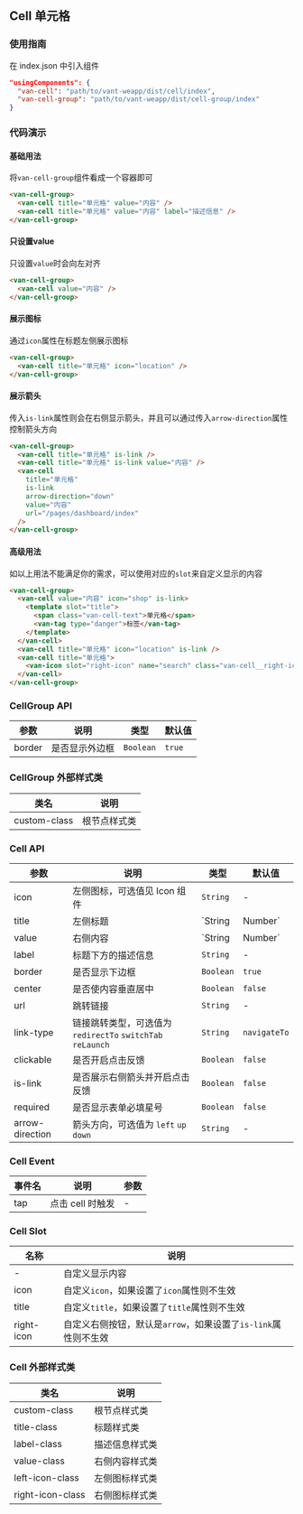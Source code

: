 ## Cell 单元格

### 使用指南

在 index.json 中引入组件
```json
"usingComponents": {
  "van-cell": "path/to/vant-weapp/dist/cell/index",
  "van-cell-group": "path/to/vant-weapp/dist/cell-group/index"
}
```

### 代码演示

#### 基础用法

将`van-cell-group`组件看成一个容器即可

```html
<van-cell-group>
  <van-cell title="单元格" value="内容" />
  <van-cell title="单元格" value="内容" label="描述信息" />
</van-cell-group>
```

#### 只设置value
只设置`value`时会向左对齐

```html
<van-cell-group>
  <van-cell value="内容" />
</van-cell-group>
```

#### 展示图标
通过`icon`属性在标题左侧展示图标

```html
<van-cell-group>
  <van-cell title="单元格" icon="location" />
</van-cell-group>
```


#### 展示箭头
传入`is-link`属性则会在右侧显示箭头，并且可以通过传入`arrow-direction`属性控制箭头方向

```html
<van-cell-group>
  <van-cell title="单元格" is-link />
  <van-cell title="单元格" is-link value="内容" />
  <van-cell
    title="单元格"
    is-link
    arrow-direction="down"
    value="内容"
    url="/pages/dashboard/index"
  />
</van-cell-group>
```

#### 高级用法
如以上用法不能满足你的需求，可以使用对应的`slot`来自定义显示的内容

```html
<van-cell-group>
  <van-cell value="内容" icon="shop" is-link>
    <template slot="title">
      <span class="van-cell-text">单元格</span>
      <van-tag type="danger">标签</van-tag>
    </template>
  </van-cell>
  <van-cell title="单元格" icon="location" is-link />
  <van-cell title="单元格">
    <van-icon slot="right-icon" name="search" class="van-cell__right-icon" />
  </van-cell>
</van-cell-group>
```

### CellGroup API

| 参数 | 说明 | 类型 | 默认值 |
|-----------|-----------|-----------|-------------|
| border | 是否显示外边框 | `Boolean` | `true` |

### CellGroup 外部样式类

| 类名 | 说明 |
|-----------|-----------|
| custom-class | 根节点样式类 |

### Cell API

| 参数 | 说明 | 类型 | 默认值 |
|-----------|-----------|-----------|-------------|
| icon | 左侧图标，可选值见 Icon 组件 | `String` | - |
| title | 左侧标题 | `String | Number` | - |
| value | 右侧内容 | `String | Number` | - |
| label | 标题下方的描述信息 | `String` | - |
| border | 是否显示下边框 | `Boolean` | `true` |
| center | 是否使内容垂直居中 | `Boolean` | `false` |
| url | 跳转链接 | `String` | - |
| link-type | 链接跳转类型，可选值为 `redirectTo` `switchTab` `reLaunch` | `String` | `navigateTo` |
| clickable | 是否开启点击反馈 | `Boolean` | `false` |
| is-link | 是否展示右侧箭头并开启点击反馈 | `Boolean` | `false` |
| required | 是否显示表单必填星号 | `Boolean` | `false` |
| arrow-direction | 箭头方向，可选值为 `left` `up` `down` | `String` | - |

### Cell Event

| 事件名 | 说明 | 参数 |
|-----------|-----------|-----------|
| tap | 点击 cell 时触发 | - |

### Cell Slot

| 名称 | 说明 |
|-----------|-----------|
| - | 自定义显示内容 |
| icon | 自定义`icon`，如果设置了`icon`属性则不生效 |
| title | 自定义`title`，如果设置了`title`属性则不生效 |
| right-icon | 自定义右侧按钮，默认是`arrow`，如果设置了`is-link`属性则不生效 |

### Cell 外部样式类

| 类名 | 说明 |
|-----------|-----------|
| custom-class | 根节点样式类 |
| title-class | 标题样式类 |
| label-class | 描述信息样式类 |
| value-class | 右侧内容样式类 |
| left-icon-class | 左侧图标样式类 |
| right-icon-class | 右侧图标样式类 |
